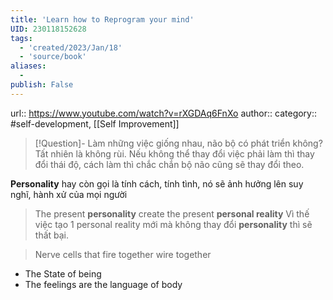 ```yaml
---
title: 'Learn how to Reprogram your mind'
UID: 230118152628
tags:
  - 'created/2023/Jan/18'
  - 'source/book'
aliases:
  - 
publish: False
---
```

url:: https://www.youtube.com/watch?v=rXGDAq6FnXo
author::
category:: #self-development, [[Self Improvement]]

> [!Question]- Làm những việc giống nhau, não bộ có phát triển không?
> Tất nhiên là không rùi. Nếu không thể thay đổi việc phải làm thì thay đổi thái độ, cách làm thì chắc chắn bộ não cũng sẽ thay đổi theo.

**Personality** hay còn gọi là tính cách, tính tình, nó sẽ ảnh hưởng lên suy nghĩ, hành xử của mọi người

> The present **personality** create the present **personal reality**
Vì thế việc tạo 1 personal reality mới mà không thay đổi **personality** thì sẽ thất bại.

> Nerve cells that fire together wire together

- The State of being
- The feelings are the language of body

